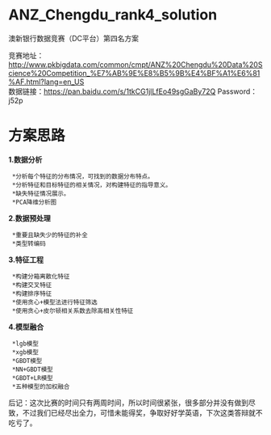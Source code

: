# ANZ_Chengdu_rank4_solution
澳新银行数据竞赛（DC平台）第四名方案

竞赛地址：http://www.pkbigdata.com/common/cmpt/ANZ%20Chengdu%20Data%20Science%20Competition_%E7%AB%9E%E8%B5%9B%E4%BF%A1%E6%81%AF.html?lang=en_US  
数据链接：https://pan.baidu.com/s/1tkCG1jlLfEo49sgGaBy72Q  Password：j52p   

# 方案思路

**1.数据分析**  

     *分析每个特征的分布情况，可找到的数据分布特点。 
     *分析特征和目标特征的相关情况，对构建特征的指导意义。  
     *缺失特征情况展示。  
     *PCA降维分析图  
     
**2.数据预处理**  

     *重要且缺失少的特征的补全  
     *类型转编码  
**3.特征工程**

     *构建分箱离散化特征  
     *构建交叉特征  
     *构建排序特征  
     *使用贪心+模型法进行特征筛选  
     *使用贪心+皮尔顿相关系数去除高相关性特征  
**4.模型融合**  

     *lgb模型  
     *xgb模型  
     *GBDT模型  
     *NN+GBDT模型  
     *GBDT+LR模型  
     *五种模型的加权融合  
     
后记：这次比赛的时间只有两周时间，所以时间很紧张，很多部分并没有做到尽致，不过我们已经尽出全力，可惜未能得奖，争取好好学英语，下次这类答辩就不吃亏了。
